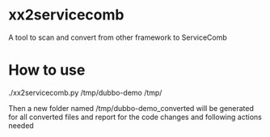# xx2servicecomb
A tool to scan and convert from other framework to ServiceComb

# How to use
./xx2servicecomb.py /tmp/dubbo-demo /tmp/

Then a new folder named /tmp/dubbo-demo_converted will be generated for all converted files and report for the code changes and following actions needed
